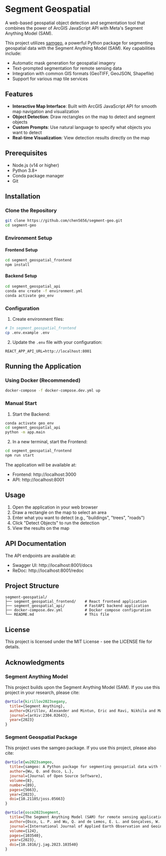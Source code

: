 # Segment Geospatial

A web-based geospatial object detection and segmentation tool that combines the power of ArcGIS JavaScript API with Meta's Segment Anything Model (SAM).

This project utilizes [samgeo](https://samgeo.gishub.org), a powerful Python package for segmenting geospatial data with the Segment Anything Model (SAM). Key capabilities include:
- Automatic mask generation for geospatial imagery
- Text-prompted segmentation for remote sensing data
- Integration with common GIS formats (GeoTIFF, GeoJSON, Shapefile)
- Support for various map tile services

## Features

- **Interactive Map Interface**: Built with ArcGIS JavaScript API for smooth map navigation and visualization
- **Object Detection**: Draw rectangles on the map to detect and segment objects
- **Custom Prompts**: Use natural language to specify what objects you want to detect
- **Real-time Visualization**: View detection results directly on the map

## Prerequisites

- Node.js (v14 or higher)
- Python 3.8+
- Conda package manager
- Git

## Installation

### Clone the Repository

```bash
git clone https://github.com/chen5656/segment-geo.git
cd segment-geo
```

### Environment Setup

#### Frontend Setup
```bash
cd segment_geospatial_frontend
npm install
```

#### Backend Setup
```bash
cd segment_geospatial_api
conda env create -f environment.yml
conda activate geo_env
```

### Configuration

1. Create environment files:
```bash
# In segment_geospatial_frontend
cp .env.example .env
```

2. Update the `.env` file with your configuration:
```
REACT_APP_API_URL=http://localhost:8001
```

## Running the Application

### Using Docker (Recommended)

```bash
docker-compose -f docker-compose.dev.yml up
```

### Manual Start

1. Start the Backend:
```bash
conda activate geo_env
cd segment_geospatial_api
python -m app.main
```

2. In a new terminal, start the Frontend:
```bash
cd segment_geospatial_frontend
npm run start
```

The application will be available at:
- Frontend: http://localhost:3000
- API: http://localhost:8001

## Usage

1. Open the application in your web browser
3. Draw a rectangle on the map to select an area
4. Enter what you want to detect (e.g., "buildings", "trees", "roads")
5. Click "Detect Objects" to run the detection
6. View the results on the map

## API Documentation

The API endpoints are available at:
- Swagger UI: http://localhost:8001/docs
- ReDoc: http://localhost:8001/redoc

## Project Structure

```
segment-geospatial/
├── segment_geospatial_frontend/    # React frontend application
├── segment_geospatial_api/         # FastAPI backend application
├── docker-compose.dev.yml          # Docker compose configuration
└── README.md                       # This file
```

## License

This project is licensed under the MIT License - see the LICENSE file for details.

## Acknowledgments

### Segment Anything Model

This project builds upon the Segment Anything Model (SAM). If you use this project in your research, please cite:
```bibtex
@article{kirillov2023segany,
  title={Segment Anything},
  author={Kirillov, Alexander and Mintun, Eric and Ravi, Nikhila and Mao, Hanzi and Rolland, Chloe and Gustafson, Laura and Xiao, Tete and Whitehead, Spencer and Berg, Alexander C. and Lo, Wan-Yen and Doll{\'a}r, Piotr and Girshick, Ross},
  journal={arXiv:2304.02643},
  year={2023}
}
```

### Segment Geospatial Package

This project uses the samgeo package. If you use this project, please also cite:
```bibtex
@article{wu2023samgeo,
  title={samgeo: A Python package for segmenting geospatial data with the Segment Anything Model (SAM)},
  author={Wu, Q. and Osco, L.},
  journal={Journal of Open Source Software},
  volume={8},
  number={89},
  pages={5663},
  year={2023},
  doi={10.21105/joss.05663}
}

@article{osco2023segment,
  title={The Segment Anything Model (SAM) for remote sensing applications: From zero to one shot},
  author={Osco, L. P. and Wu, Q. and de Lemos, E. L. and Gonçalves, W. N. and Ramos, A. P. M. and Li, J. and Junior, J. M.},
  journal={International Journal of Applied Earth Observation and Geoinformation},
  volume={124},
  pages={103540},
  year={2023},
  doi={10.1016/j.jag.2023.103540}
}
```
